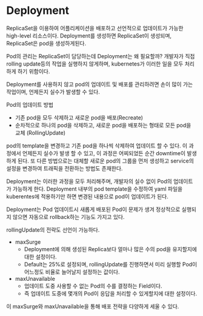 # Deployment
ReplicaSet을 이용하여 어플리케이션을 배포하고 선언적으로 업데이트가 가능한 high-level 리소스이다.
Deployment를 생성하면 ReplicaSet이 생성되며, ReplicaSet은 pod을 생성하게된다.

Pod의 관리는 ReplicaSet이 담당하는데 Deployment는 왜 필요할까?
개발자가 직접 rolling update등의 작업을 실행하지 않게하며, kubernetes가 이러한 일을 모두 처리하게 하기 위함이다.

Deployment를 사용하지 않고 pod의 업데이트 및 배포를 관리하려면 손이 많이 가는 작업이며, 언제든지 실수가 발생할 수 있다.

Pod의 업데이트 방법 
- 기존 pod을 모두 삭제하고 새로운 pod을 배포(Recreate)
- 순차적으로 하나의 pod을 삭제하고, 새로운 pod을 배포하는 형태로 모든 pod을 교체 (RollingUpdate)

pod의 template을 변경하고 기존 pod을 하나씩 삭제하여 업데이트 할 수 있다. 이 과정에서 언제든지 실수가 발생 할 수 있고, 이 과정은 어찌되었든 순간 downtime이 발생하게 된다.
또 다른 방법으로는 대체할 새로운 pod의 그룹을 먼저 생성하고 service의 설정을 변경하여 트래픽을 전환하는 방법도 존재한다. 

Deployment는 이러한 과정을 모두 처리해주며, 개발자의 실수 없이 Pod의 업데이트가 가능하게 한다.
Deployment 내부의 pod template을 수정하여 yaml 파일을 kuberentes에 적용하기만 하면 변경된 내용으로 pod이 업데이트가 된다.

Deployment는 Pod 업데이트시 새롭게 배포된 Pod이 문제가 생겨 정상적으로 실행되지 않으면 자동으로 rollback하는 기능도 가지고 있다.

rollingUpdate의 전략도 선언이 가능하다. 
- maxSurge
  - Deployment에 의해 생성된 Replica보다 얼마나 많은 수의 pod을 유지할지에 대한 설정이다.
  - Default는 25%로 설정되며, rollingUpdate를 진행하면서 미리 실행할 Pod이 어느정도 비율로 늘어날지 설정하는 값이다.
- maxUnavailable
  - 업데이트 도중 사용할 수 없는 Pod의 수를 결정하는 Field이다.
  - 즉 업데이트 도중에 몇개의 Pod이 응답을 처리할 수 있게할지에 대한 설정이다.

이 maxSurge와 maxUnavailable을 통해 배포 전략을 다양하게 세울 수 있다.
